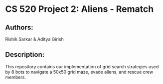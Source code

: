 # CS 520 Project 2: Aliens - Rematch

## Authors:
Rishik Sarkar & Aditya Girish

## Description:
This repository contains our implementation of grid search strategies used by 8 bots to navigate a 50x50 grid maze, evade aliens, and rescue crew members.